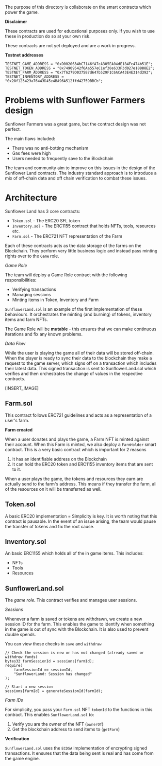 The purpose of this directory is collaborate on the smart contracts which power the game.

**Disclaimer**

These contracts are used for educational purposes only. If you wish to use these in production do so at your own risk.

These contracts are not yet deployed and are a work in progress.

**Testnet addresses**

```
TESTNET_GAME_ADDRESS = "0xD0020634bC7146fA7cA305EA04dE184Fc474b51E";
TESTNET_TOKEN_ADDRESS = "0x74909542f6Aa557eC1ef30e633F3d027e18888E2";
TESTNET_FARM_ADDRESS = "0x7f6279D037587d647b529F1C6ACA43E4E314d392";
TESTNET_INVENTORY_ADDRESS = "0x28f123423a76443D45e4BA96A512ffd42759BBCb";
```

# Problems with Sunflower Farmers design

Sunflower Farmers was a great game, but the contract design was not perfect.

The main flaws included:

- There was no anti-botting mechanism
- Gas fees were high
- Users needed to frequently save to the Blockchain

The team and community aim to improve on this issues in the design of the Sunflower Land contracts. The industry standard approach is to introduce a mix of off-chain data and off chain verification to combat these issues.

# Architecture

Sunflower Land has 3 core contracts:

- `Token.sol` - The ERC20 SFL token
- `Inventory.sol` - The ERC1155 contract that holds NFTs, tools, resources etc.
- `Farm.sol` - The ERC721 NFT representation of the Farm

Each of these contracts acts as the data storage of the farms on the Blockchain. They perform very little business logic and instead pass minting rights over to the `Game` role.

_Game Role_

The team will deploy a Game Role contract with the following responsibilities:

- Verifying transactions
- Managing sessions
- Minting items in Token, Inventory and Farm

`SunflowerLand.sol` is an example of the first implementation of these behaviours. It orchestrates the minting (and burning) of tokens, inventory items and farm NFTs.

The Game Role will be **mutable** - this ensures that we can make continuous iterations and fix any known problems.

_Data Flow_

While the user is playing the game all of their data will be stored off-chain. When the player is ready to sync their data to the blockchain they make a request to the game server, which signs off on a transaction which includes their latest data. This signed transaction is sent to SunflowerLand.sol which verifies and then orchestrates the change of values in the respective contracts.

[INSERT_IMAGE]

## Farm.sol

This contract follows ERC721 guidelines and acts as a representation of a user's farm.

**Farm created**

When a user donates and plays the game, a Farm NFT is minted against their account. When this Farm is minted, we also deploy a `FarmHolder` smart contract. This is a very basic contract which is important for 2 reasons

1. It has an identifiable address on the Blockchain
2. It can hold the ERC20 token and ERC1155 inventory items that are sent to it.

When a user plays the game, the tokens and resources they earn are actually send to the farm's address. This means if they transfer the farm, all of the resources on it will be transferred as well.

## Token.sol

A basic ERC20 implementation = Simplicity is key. It is worth noting that this contract is pausable. In the event of an issue arising, the team would pause the transfer of tokens and fix the root cause.

## Inventory.sol

An basic ERC1155 which holds all of the in game items. This includes:

- NFTs
- Tools
- Resources

## SunflowerLand.sol

The _game role_. This contract verifies and manages user sessions.

_Sessions_

Whenever a farm is saved or tokens are withdrawn, we create a new session ID for the farm. This enables the game to identify when something in the game is out of sync with the Blockchain. It is also used to prevent double spends.

You can view these checks in `save` and `withdraw`

```
// Check the session is new or has not changed (already saved or withdrew funds)
bytes32 farmSessionId = sessions[farmId];
require(
    farmSessionId == sessionId,
    "SunflowerLand: Session has changed"
);

// Start a new session
sessions[farmId] = generateSessionId(farmId);
```

_Farm IDs_

For simplicity, you pass your `Farm.sol` NFT `tokenId` to the functions in this contract. This enables `SunflowerLand.sol` to:

1. Verify you are the owner of the NFT (`ownerOf`)
2. Get the blockchain address to send items to (`getFarm`)

**Verification**

`SunflowerLand.sol` uses the `ECDSA` implementation of encrypting signed transactions. It ensures that the data being sent is real and has come from the game engine.
